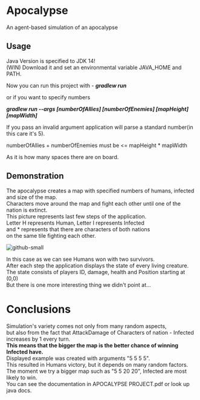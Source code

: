 # Apocalypse

An agent-based simulation of an apocalypse

## Usage
Java Version is specified to JDK 14!  
(WIN) Download it and set an environmental variable JAVA_HOME and PATH.

Now you can run this project with - ***gradlew run***

or if you want to specify numbers

***gradlew run --args [numberOfAllies] [numberOfEnemies] [mapHeight] [mapWidth]***

If you pass an invalid argument application will parse a standard number(in this care it's 5).

numberOfAllies + numberOfEnemies must be <= mapHeight * mapWidth

As it is how many spaces there are on board.

## Demonstration

The apocalypse creates a map with specified numbers of humans, infected<br> and size of the map.<br>
Characters move around the map and fight each other until one of the nation is extinct.<br>
This picture represents last few steps of the application.<br>
Letter H represents Human, Letter I represents Infected<br>and * represents that there are characters of both nations<br>on the same tile fighting each other.

![github-small](images/Demonstration1.png)

In this case as we can see Humans won with two survivors.<br>
After each step the application displays the state of every living creature.<br>
The state consists of players ID, damage, health and Position starting at (0,0)<br>
But there is one more interesting thing we didn't point at...

# Conclusions
Simulation's variety comes not only from many random aspects,<br>
but also from the fact that AttackDamage of Characters of nation - Infected<br>increases by 1 every turn.<br>
**This means that the bigger the map is the better chance of winning Infected have.**  
Displayed example was created with arguments "5 5 5 5".<br>
This resulted in Humans victory, but it depends on many random factors.<br>
The moment we try a bigger map such as "5 5 20 20", Infected are most likely to win.  
You can see the documentation in APOCALYPSE PROJECT.pdf or look up java docs.

